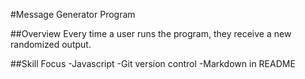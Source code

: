 #Message Generator Program

##Overview
Every time a user runs the program, they receive a new randomized output.

##Skill Focus
-Javascript
-Git version control
-Markdown in README

